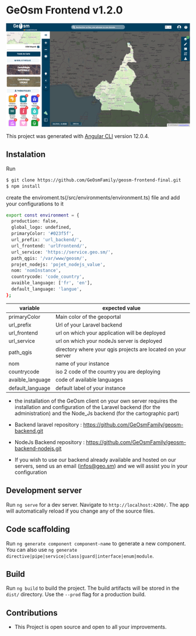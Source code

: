 # GeOsm Frontend v1.2.0

<img src="geosm.png" alt="App Screen(light)"/>

This project was generated with [Angular CLI](https://github.com/angular/angular-cli) version 12.0.4.

## Instalation

Run

```sh
$ git clone https://github.com/GeOsmFamily/geosm-frontend-final.git
$ npm install

```

create the enviroment.ts(/src/environments/environment.ts) file and add your configurations to it

```sh
export const environment = {
  production: false,
  global_logo: undefined,
  primaryColor: '#023f5f',
  url_prefix: 'url_backend/',
  url_frontend: 'urlFrontend/',
  url_service: 'https://service.geo.sm/',
  path_qgis: '/var/www/geosm/',
  projet_nodejs: 'pojet_nodejs_value',
  nom: 'nomInstance',
  countrycode: 'code_country',
  avaible_language: ['fr', 'en'],
  default_language: 'langue',
};

```

| variable         | expected value                                                |
| ---------------- | ------------------------------------------------------------- |
| primaryColor     | Main color of the geoportal                                   |
| url_prefix       | Url of your Laravel backend                                   |
| url_frontend     | url on which your application will be deployed                |
| url_service      | url on which your nodeJs server is deployed                   |
| path_qgis        | directory where your qgis projects are located on your server |
| nom              | name of your instance                                         |
| countrycode      | iso 2 code of the country you are deploying                   |
| avaible_language | code of available languages                                   |
| default_language | default label of your instance                                |

- the installation of the GeOsm client on your own server requires the installation and configuration of the Laravel backend (for the administration) and the Node_Js backend (for the cartographic part)

- Backend laravel repository : https://github.com/GeOsmFamily/geosm-backend.git

- NodeJs Backend repository : https://github.com/GeOsmFamily/geosm-backend-nodejs.git

- If you wish to use our backend already available and hosted on our servers, send us an email (infos@geo.sm) and we will assist you in your configuration

## Development server

Run `ng serve` for a dev server. Navigate to `http://localhost:4200/`. The app will automatically reload if you change any of the source files.

## Code scaffolding

Run `ng generate component component-name` to generate a new component. You can also use `ng generate directive|pipe|service|class|guard|interface|enum|module`.

## Build

Run `ng build` to build the project. The build artifacts will be stored in the `dist/` directory. Use the `--prod` flag for a production build.

## Contributions

- This Project is open source and open to all your improvements.
